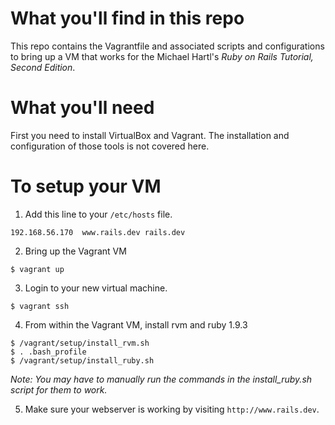 # What you'll find in this repo
This repo contains the Vagrantfile and associated scripts and configurations to bring up a VM that works for the Michael Hartl's _Ruby on Rails Tutorial, Second Edition_.

# What you'll need
First you need to install VirtualBox and Vagrant.  The installation and configuration of those tools is not covered here.

# To setup your VM
1) Add this line to your `/etc/hosts` file.

```
192.168.56.170  www.rails.dev rails.dev
```

2) Bring up the Vagrant VM

```
$ vagrant up
```

3) Login to your new virtual machine.

```
$ vagrant ssh
```

4) From within the Vagrant VM, install rvm and ruby 1.9.3

```
$ /vagrant/setup/install_rvm.sh
$ . .bash_profile
$ /vagrant/setup/install_ruby.sh
```

*Note: You may have to manually run the commands in the install_ruby.sh script for them to work.*

5) Make sure your webserver is working by visiting `http://www.rails.dev`.
